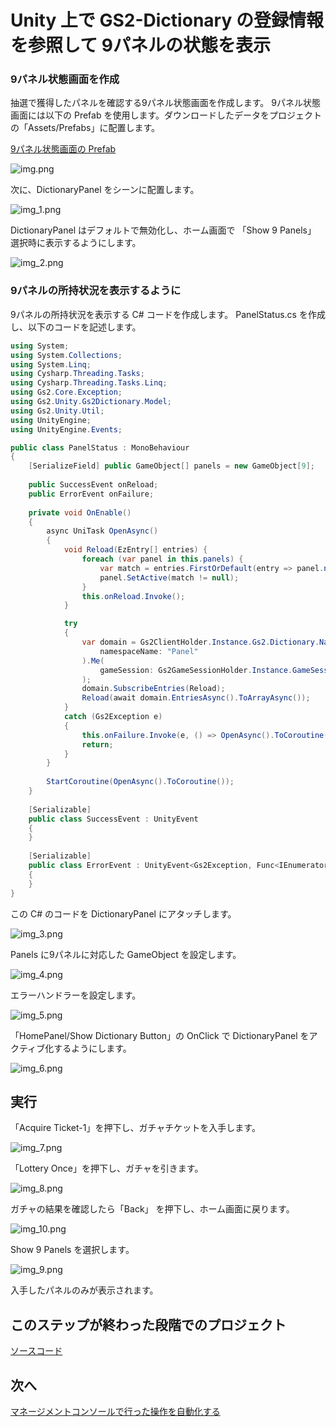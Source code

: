 # Unity 上で GS2-Dictionary の登録情報を参照して 9パネルの状態を表示

### 9パネル状態画面を作成

抽選で獲得したパネルを確認する9パネル状態画面を作成します。
9パネル状態画面には以下の Prefab を使用します。ダウンロードしたデータをプロジェクトの「Assets/Prefabs」に配置します。

[9パネル状態画面の Prefab](prefab/DictionaryPanel.prefab)

![img.png](img/img.png)

次に、DictionaryPanel をシーンに配置します。

![img_1.png](img/img_1.png)

DictionaryPanel はデフォルトで無効化し、ホーム画面で 「Show 9 Panels」 選択時に表示するようにします。

![img_2.png](img/img_2.png)

### 9パネルの所持状況を表示するように

9パネルの所持状況を表示する C# コードを作成します。
PanelStatus.cs を作成し、以下のコードを記述します。

```csharp
using System;
using System.Collections;
using System.Linq;
using Cysharp.Threading.Tasks;
using Cysharp.Threading.Tasks.Linq;
using Gs2.Core.Exception;
using Gs2.Unity.Gs2Dictionary.Model;
using Gs2.Unity.Util;
using UnityEngine;
using UnityEngine.Events;

public class PanelStatus : MonoBehaviour
{
    [SerializeField] public GameObject[] panels = new GameObject[9];
    
    public SuccessEvent onReload;
    public ErrorEvent onFailure;
        
    private void OnEnable()
    {
        async UniTask OpenAsync()
        {
            void Reload(EzEntry[] entries) {
                foreach (var panel in this.panels) {
                    var match = entries.FirstOrDefault(entry => panel.name == entry.Name);
                    panel.SetActive(match != null);
                }
                this.onReload.Invoke();
            }

            try
            {
                var domain = Gs2ClientHolder.Instance.Gs2.Dictionary.Namespace(
                    namespaceName: "Panel"
                ).Me(
                    gameSession: Gs2GameSessionHolder.Instance.GameSession
                );
                domain.SubscribeEntries(Reload);
                Reload(await domain.EntriesAsync().ToArrayAsync());
            }
            catch (Gs2Exception e)
            {
                this.onFailure.Invoke(e, () => OpenAsync().ToCoroutine());
                return;
            }
        }
        
        StartCoroutine(OpenAsync().ToCoroutine());
    }
    
    [Serializable]
    public class SuccessEvent : UnityEvent
    {
    }
    
    [Serializable]
    public class ErrorEvent : UnityEvent<Gs2Exception, Func<IEnumerator>>
    {
    }
}
```

この C# のコードを DictionaryPanel にアタッチします。

![img_3.png](img/img_3.png)

Panels に9パネルに対応した GameObject を設定します。

![img_4.png](img/img_4.png)

エラーハンドラーを設定します。

![img_5.png](img/img_5.png)

「HomePanel/Show Dictionary Button」の OnClick で DictionaryPanel をアクティブ化するようにします。

![img_6.png](img/img_6.png)

## 実行

「Acquire Ticket-1」を押下し、ガチャチケットを入手します。

![img_7.png](img/img_7.png)

「Lottery Once」を押下し、ガチャを引きます。

![img_8.png](img/img_8.png)

ガチャの結果を確認したら「Back」 を押下し、ホーム画面に戻ります。

![img_10.png](img/img_10.png)

Show 9 Panels を選択します。

![img_9.png](img/img_9.png)

入手したパネルのみが表示されます。

## このステップが終わった段階でのプロジェクト

[ソースコード](src)

## 次へ

[マネージメントコンソールで行った操作を自動化する](../step0011)
